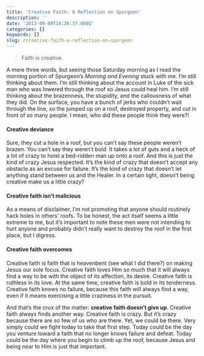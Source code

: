 ```yaml
---
title: 'Creative Faith: A Reflection on Spurgeon'
description: ''
date: '2013-09-09T14:26:37.000Z'
categories: []
keywords: []
slug: /creative-faith-a-reflection-on-spurgeon
---
```


> Faith is creative.

A mere three words, but seeing those Saturday morning as I read the morning portion of Spurgeon’s _Morning and Evening_ stuck with me. I’m still thinking about them. I’m still thinking about the account in Luke of the sick man who was lowered through the roof so Jesus could heal him. I’m still thinking about the brazenness, the stupidity, and the callousness of what they did. On the surface, you have a bunch of jerks who couldn’t wait through the line, so the jumped up on a roof, destroyed property, and cut in front of so many people. I mean, who did these people think they were?!

#### Creative deviance

Sure, they cut a hole in a roof, but you can’t say these people weren’t brazen. You can’t say they weren’t bold. It takes a lot of guts and a heck of a lot of crazy to hoist a bed-ridden man up onto a roof. And this is just the kind of crazy Jesus respected. It’s the kind of crazy that doesn’t accept any obstacle as an excuse for failure. It’s the kind of crazy that doesn’t let anything stand between us and the Healer. In a certain light, doesn’t being creative make us a little crazy?

#### Creative faith isn’t malicious

As a means of disclaimer, I’m not promoting that anyone should routinely hack holes in others’ roofs. To be honest, the act itself seems a little extreme to me, but it’s important to note these men were not intending to hurt anyone and probably didn’t really want to destroy the roof in the first place, but I digress.

#### Creative faith overcomes

Creative faith is faith that is heavenbent (see what I did there?) on making Jesus our sole focus. Creative faith loves Him so much that it will always find a way to be with the object of its affection, its desire. Creative faith is ruthless in its love. At the same time, creative faith is bold in its tenderness. Creative faith knows no failure, because this faith will always find a way, even if it means exercising a little craziness in the pursuit.

And that’s the crux of the matter: **creative faith doesn’t give up**. Creative faith always finds another way. Creative faith is crazy. But it’s crazy because there are so few of us who are there. Yet, we could be there. Very simply could we fight today to take that first step. Today could be the day you venture toward a faith that no longer knows failure and defeat. Today could be the day where you begin to climb up the roof, because Jesus and being near to Him is just that important.